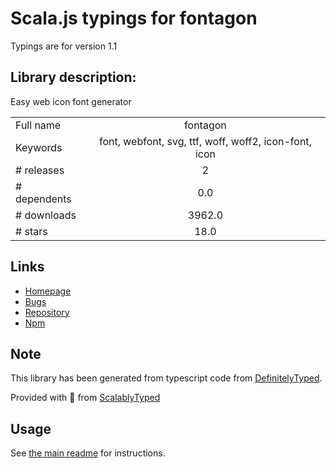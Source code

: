 
# Scala.js typings for fontagon

Typings are for version 1.1

## Library description:
Easy web icon font generator

|                    |                 |
| ------------------ | :-------------: |
| Full name          | fontagon |
| Keywords           | font, webfont, svg, ttf, woff, woff2, icon-font, icon |
| # releases         | 2 |
| # dependents       | 0.0 |
| # downloads        | 3962.0 |
| # stars            | 18.0 |

## Links
- [Homepage](https://github.com/kdydesign/fontagon)
- [Bugs](https://github.com/kdydesign/fontagon/issues)
- [Repository](https://github.com/kdydesign/fontagon)
- [Npm](https://www.npmjs.com/package/fontagon)
    


## Note
This library has been generated from typescript code from [DefinitelyTyped](https://definitelytyped.org).

Provided with :purple_heart: from [ScalablyTyped](https://github.com/oyvindberg/ScalablyTyped)

## Usage
See [the main readme](../../readme.md) for instructions.


